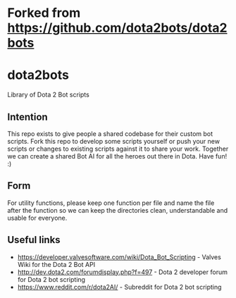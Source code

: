 # Forked from https://github.com/dota2bots/dota2bots

# dota2bots
Library of Dota 2 Bot scripts

## Intention
This repo exists to give people a shared codebase for their custom bot scripts. Fork this repo to develop some scripts yourself or push your new scripts or changes to existing scripts against it to share your work.
Together we can create a shared Bot AI for all the heroes out there in Dota. Have fun! :)

## Form
For utility functions, please keep one function per file and name the file after the function so we can keep the directories clean, understandable and usable for everyone.

## Useful links
* https://developer.valvesoftware.com/wiki/Dota_Bot_Scripting - Valves Wiki for the Dota 2 Bot API
* http://dev.dota2.com/forumdisplay.php?f=497 - Dota 2 developer forum for Dota 2 bot scripting
* https://www.reddit.com/r/dota2AI/ - Subreddit for Dota 2 bot scripting
